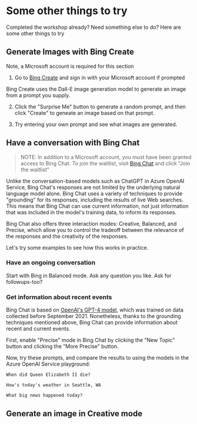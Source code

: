# Some other things to try

Completed the workshop already? Need something else to do? Here are some other things to try

## Generate Images with Bing Create

Note, a Microsoft account is required for this section

1. Go to [Bing Create](https://www.bing.com/create) and sign in with your Microsoft account if prompted

Bing Create uses the Dall-E image generation model to generate an image from a prompt you supply. 

2. Click the "Surprise Me" button to generate a random prompt, and then click "Create" to geneate an image based on that prompt.

3. Try entering your own prompt and see what images are generated.

## Have a conversation with Bing Chat

> NOTE: In addition to a Microsoft account, you must have been granted access to Bing Chat. To join the waitlist, visit [Bing Chat](https://www.bing.com/new) and click "Join the waitlist"

Unlike the conversation-based models such as ChatGPT in Azure OpenAI Service, Bing Chat's responses are not limited by the underlying natural language model alone. Bing Chat uses a variety of techniques to provide "grounding" for its responses, including the results of live Web searches. This means that Bing Chat can use current information, not just information that was included in the model's training data, to inform its responses. 

Bing Chat also offers three interaction modes: Creative, Balanced, and Precise, which allow you to control the tradeoff between the relevance of the responses and the creativity of the responses.

Let's try some examples to see how this works in practice.

### Have an ongoing conversation

Start with Bing in Balanced mode. Ask any question you like. Ask for followups-too?

### Get information about recent events

Bing Chat is based on [OpenAI's GPT-4 model](https://blogs.bing.com/search/march_2023/Confirmed-the-new-Bing-runs-on-OpenAI%E2%80%99s-GPT-4), which was trained on data collected before September 2021. Nonetheless, thanks to the grounding techniques mentioned above, Bing Chat can provide information about recent and current events. 

First, enable "Precise" mode in Bing Chat by clicking the "New Topic" button and clicking the "More Precise" button.

Now, try these prompts, and compare the results to using the models in the Azure OpenAI Service playground:

```
When did Queen Elizabeth II die?
```
```
How's today's weather in Seattle, WA
```
```
What big news happened today?
```

## Generate an image in Creative mode







